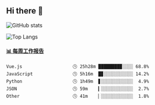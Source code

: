 ## Hi there 👋

![GitHub stats](https://github-readme-stats.orilight.top/api?username=orilights)

![Top Langs](https://github-readme-stats.orilight.top/api/top-langs/?username=orilights&layout=compact)

<!-- waka-box start -->
#### <a href="https://gist.github.com/92c8d5b388768c10efcba86e82b7c4fb" target="_blank">📊 每周工作报告</a>
```text
Vue.js                   🕓 25h28m ████████▉░░░░ 68.8%
JavaScript               🕓 5h16m  █▊░░░░░░░░░░░ 14.2%
Python                   🕓 1h49m  ▋░░░░░░░░░░░░  4.9%
JSON                     🕓 59m    ▎░░░░░░░░░░░░  2.7%
Other                    🕓 41m    ▏░░░░░░░░░░░░  1.8%
```
<!-- Powered by https://github.com/journey-ad/waka-box-go . -->
<!-- waka-box end -->
